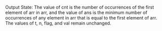 Output State: The value of cnt is the number of occurrences of the first element of arr in arr, and the value of ans is the minimum number of occurrences of any element in arr that is equal to the first element of arr. The values of t, n, flag, and val remain unchanged.